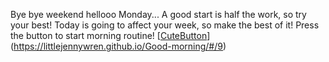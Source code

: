 Bye bye weekend hellooo Monday...
A good start is half the work, so try your best! 
Today is going to affect your week, so make the best of it! 
Press the button to start morning routine!
[[CuteButton](https://images-wixmp-ed30a86b8c4ca887773594c2.wixmp.com/f/e5f624b0-67a1-4437-9e11-54de94d3d6d2/d55meva-3d3d52c4-1ae5-45f0-b9e4-0b83e15425b6.png?token=eyJ0eXAiOiJKV1QiLCJhbGciOiJIUzI1NiJ9.eyJpc3MiOiJ1cm46YXBwOjdlMGQxODg5ODIyNjQzNzNhNWYwZDQxNWVhMGQyNmUwIiwic3ViIjoidXJuOmFwcDo3ZTBkMTg4OTgyMjY0MzczYTVmMGQ0MTVlYTBkMjZlMCIsImF1ZCI6WyJ1cm46c2VydmljZTpmaWxlLmRvd25sb2FkIl0sIm9iaiI6W1t7InBhdGgiOiIvZi9lNWY2MjRiMC02N2ExLTQ0MzctOWUxMS01NGRlOTRkM2Q2ZDIvZDU1bWV2YS0zZDNkNTJjNC0xYWU1LTQ1ZjAtYjllNC0wYjgzZTE1NDI1YjYucG5nIn1dXX0.vHhXMDF8IqL2cVYFyk6V8OzbfdrzEYMvbGkLzgBpOdo)](https://littlejennywren.github.io/Good-morning/#/9)
